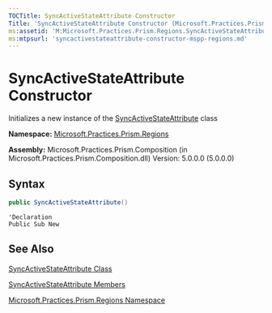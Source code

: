 ```yaml
---
TOCTitle: SyncActiveStateAttribute Constructor
Title: 'SyncActiveStateAttribute Constructor (Microsoft.Practices.Prism.Regions)'
ms:assetid: 'M:Microsoft.Practices.Prism.Regions.SyncActiveStateAttribute.\#ctor'
ms:mtpsurl: 'syncactivestateattribute-constructor-mspp-regions.md'
---
```


# SyncActiveStateAttribute Constructor

Initializes a new instance of the [SyncActiveStateAttribute](https://msdn.microsoft.com/en-us/library/microsoft.practices.prism.regions.syncactivestateattribute(v=pandp.50)) class

**Namespace:** [Microsoft.Practices.Prism.Regions](https://msdn.microsoft.com/en-us/library/microsoft.practices.prism.regions(v=pandp.50))

**Assembly:** Microsoft.Practices.Prism.Composition (in Microsoft.Practices.Prism.Composition.dll) Version: 5.0.0.0 (5.0.0.0)

## Syntax

```C#
public SyncActiveStateAttribute()
```

```VB
'Declaration
Public Sub New
```

## See Also

[SyncActiveStateAttribute Class](https://msdn.microsoft.com/en-us/library/microsoft.practices.prism.regions.syncactivestateattribute(v=pandp.50))

[SyncActiveStateAttribute Members](https://msdn.microsoft.com/en-us/library/microsoft.practices.prism.regions.syncactivestateattribute_members(v=pandp.50))

[Microsoft.Practices.Prism.Regions Namespace](https://msdn.microsoft.com/en-us/library/microsoft.practices.prism.regions(v=pandp.50))